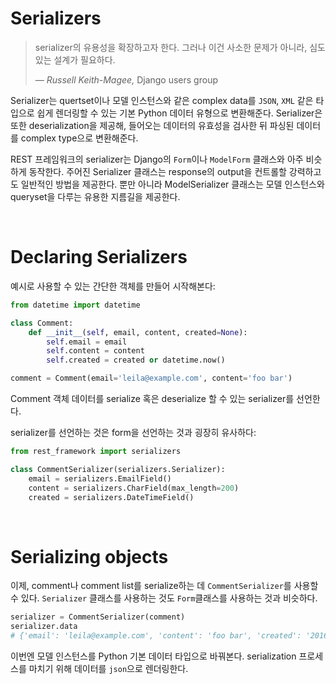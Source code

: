 # Serializers

> serializer의 유용성을 확장하고자 한다. 그러나 이건 사소한 문제가 아니라, 심도있는 설계가 필요하다.
>
> *— Russell Keith-Magee,* Django users group

Serializer는 quertset이나 모델 인스턴스와 같은 complex data를 `JSON`, `XML` 같은 타입으로 쉽게 렌더링할 수 있는 기본 Python 데이터 유형으로 변환해준다. Serializer은 또한 deserialization을 제공해, 들어오는 데이터의 유효성을 검사한 뒤 파싱된 데이터를 complex type으로 변환해준다.

REST 프레임워크의 serializer는 Django의 `Form`이나 `ModelForm` 클래스와 아주 비슷하게 동작한다. 주어진 Serializer 클래스는 response의 output을 컨트롤할 강력하고도 일반적인 방법을 제공한다. 뿐만 아니라 ModelSerializer 클래스는 모델 인스턴스와 queryset을 다루는 유용한 지름길을 제공한다.

<br>

# Declaring Serializers

예시로 사용할 수 있는 간단한 객체를 만들어 시작해본다:

```python
from datetime import datetime

class Comment:
    def __init__(self, email, content, created=None):
        self.email = email
        self.content = content
        self.created = created or datetime.now()

comment = Comment(email='leila@example.com', content='foo bar')
```

Comment 객체 데이터를 serialize 혹은 deserialize 할 수 있는 serializer를 선언한다.

serializer를 선언하는 것은 form을 선언하는 것과 굉장히 유사하다:

```python
from rest_framework import serializers

class CommentSerializer(serializers.Serializer):
    email = serializers.EmailField()
    content = serializers.CharField(max_length=200)
    created = serializers.DateTimeField()
```

<br>

# Serializing objects

이제, comment나 comment list를 serialize하는 데 `CommentSerializer`를 사용할 수 있다. `Serializer` 클래스를 사용하는 것도 `Form`클래스를 사용하는 것과 비슷하다.

```python
serializer = CommentSerializer(comment)
serializer.data
# {'email': 'leila@example.com', 'content': 'foo bar', 'created': '2016-01-27T15:17:10.375877'}
```

이번엔 모델 인스턴스를 Python 기본 데이터 타입으로 바꿔본다. serialization 프로세스를 마치기 위해 데이터를 `json`으로 렌더링한다.